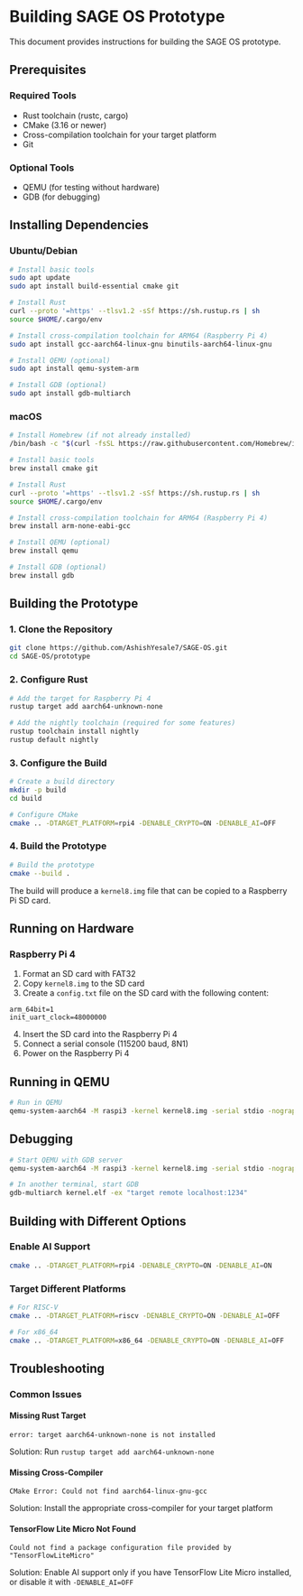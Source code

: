 # Building SAGE OS Prototype

This document provides instructions for building the SAGE OS prototype.

## Prerequisites

### Required Tools

- Rust toolchain (rustc, cargo)
- CMake (3.16 or newer)
- Cross-compilation toolchain for your target platform
- Git

### Optional Tools

- QEMU (for testing without hardware)
- GDB (for debugging)

## Installing Dependencies

### Ubuntu/Debian

```bash
# Install basic tools
sudo apt update
sudo apt install build-essential cmake git

# Install Rust
curl --proto '=https' --tlsv1.2 -sSf https://sh.rustup.rs | sh
source $HOME/.cargo/env

# Install cross-compilation toolchain for ARM64 (Raspberry Pi 4)
sudo apt install gcc-aarch64-linux-gnu binutils-aarch64-linux-gnu

# Install QEMU (optional)
sudo apt install qemu-system-arm

# Install GDB (optional)
sudo apt install gdb-multiarch
```

### macOS

```bash
# Install Homebrew (if not already installed)
/bin/bash -c "$(curl -fsSL https://raw.githubusercontent.com/Homebrew/install/HEAD/install.sh)"

# Install basic tools
brew install cmake git

# Install Rust
curl --proto '=https' --tlsv1.2 -sSf https://sh.rustup.rs | sh
source $HOME/.cargo/env

# Install cross-compilation toolchain for ARM64 (Raspberry Pi 4)
brew install arm-none-eabi-gcc

# Install QEMU (optional)
brew install qemu

# Install GDB (optional)
brew install gdb
```

## Building the Prototype

### 1. Clone the Repository

```bash
git clone https://github.com/AshishYesale7/SAGE-OS.git
cd SAGE-OS/prototype
```

### 2. Configure Rust

```bash
# Add the target for Raspberry Pi 4
rustup target add aarch64-unknown-none

# Add the nightly toolchain (required for some features)
rustup toolchain install nightly
rustup default nightly
```

### 3. Configure the Build

```bash
# Create a build directory
mkdir -p build
cd build

# Configure CMake
cmake .. -DTARGET_PLATFORM=rpi4 -DENABLE_CRYPTO=ON -DENABLE_AI=OFF
```

### 4. Build the Prototype

```bash
# Build the prototype
cmake --build .
```

The build will produce a `kernel8.img` file that can be copied to a Raspberry Pi SD card.

## Running on Hardware

### Raspberry Pi 4

1. Format an SD card with FAT32
2. Copy `kernel8.img` to the SD card
3. Create a `config.txt` file on the SD card with the following content:

```
arm_64bit=1
init_uart_clock=48000000
```

4. Insert the SD card into the Raspberry Pi 4
5. Connect a serial console (115200 baud, 8N1)
6. Power on the Raspberry Pi 4

## Running in QEMU

```bash
# Run in QEMU
qemu-system-aarch64 -M raspi3 -kernel kernel8.img -serial stdio -nographic
```

## Debugging

```bash
# Start QEMU with GDB server
qemu-system-aarch64 -M raspi3 -kernel kernel8.img -serial stdio -nographic -s -S

# In another terminal, start GDB
gdb-multiarch kernel.elf -ex "target remote localhost:1234"
```

## Building with Different Options

### Enable AI Support

```bash
cmake .. -DTARGET_PLATFORM=rpi4 -DENABLE_CRYPTO=ON -DENABLE_AI=ON
```

### Target Different Platforms

```bash
# For RISC-V
cmake .. -DTARGET_PLATFORM=riscv -DENABLE_CRYPTO=ON -DENABLE_AI=OFF

# For x86_64
cmake .. -DTARGET_PLATFORM=x86_64 -DENABLE_CRYPTO=ON -DENABLE_AI=OFF
```

## Troubleshooting

### Common Issues

#### Missing Rust Target

```
error: target aarch64-unknown-none is not installed
```

Solution: Run `rustup target add aarch64-unknown-none`

#### Missing Cross-Compiler

```
CMake Error: Could not find aarch64-linux-gnu-gcc
```

Solution: Install the appropriate cross-compiler for your target platform

#### TensorFlow Lite Micro Not Found

```
Could not find a package configuration file provided by "TensorFlowLiteMicro"
```

Solution: Enable AI support only if you have TensorFlow Lite Micro installed, or disable it with `-DENABLE_AI=OFF`